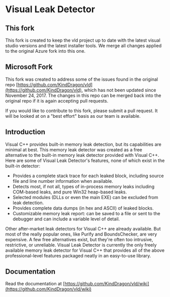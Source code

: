 # Visual Leak Detector 

## This fork

This fork is created to keep the vld project up to date with the latest visual studio versions and the latest installer tools. We merge all changes applied to the original Azure fork into this one.

## Microsoft Fork

This fork was created to address some of the issues found in the original repo [https://github.com/KindDragon/vld](https://github.com/KindDragon/vld), which has not been updated since November 24, 2017. The changes in this repo can be merged back into the original repo if it is again accepting pull requests.

If you would like to contribute to this fork, please submit a pull request. It will be looked at on a "best effort" basis as our team is available.

## Introduction

Visual C++ provides built-in memory leak detection, but its capabilities are minimal at best. This memory leak detector was created as a free alternative to the built-in memory leak detector provided with Visual C++. Here are some of Visual Leak Detector's features, none of which exist in the built-in detector:

*   Provides a complete stack trace for each leaked block, including source file and line number information when available.
*   Detects most, if not all, types of in-process memory leaks including COM-based leaks, and pure Win32 heap-based leaks.
*   Selected modules (DLLs or even the main EXE) can be excluded from leak detection.
*   Provides complete data dumps (in hex and ASCII) of leaked blocks.
*   Customizable memory leak report: can be saved to a file or sent to the debugger and can include a variable level of detail.

Other after-market leak detectors for Visual C++ are already available. But most of the really popular ones, like Purify and BoundsChecker, are very expensive. A few free alternatives exist, but they're often too intrusive, restrictive, or unreliable. Visual Leak Detector is currently the only freely available memory leak detector for Visual C++ that provides all of the above professional-level features packaged neatly in an easy-to-use library.

## Documentation

Read the documentation at [https://github.com/KindDragon/vld/wiki](https://github.com/KindDragon/vld/wiki)
